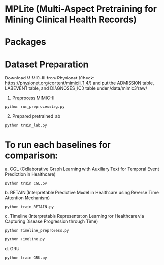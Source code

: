 # MPLite (Multi-Aspect Pretraining for Mining Clinical Health Records)

# Packages

# Dataset Preparation
Download MIMIC-III from Physionet (Check: https://physionet.org/content/mimiciii/1.4/) and put the ADMISSION table, LABEVENT table, and DIAGNOSES_ICD table under /data/mimic3/raw/

1. Preprocess MIMIC-III
```bash
python run_preprocessing.py
```
2. Prepared pretrained lab
```bash
python train_lab.py
```

# To run each baselines for comparison:

a. CGL (Collaborative Graph Learning with Auxiliary Text for Temporal Event Prediction in Healthcare)
```bash
python train_CGL.py
```

b. RETAIN (Interpretable Predictive Model in Healthcare using Reverse Time Attention Mechanism)
```bash
python train_RETAIN.py
```

c. Timeline (Interpretable Representation Learning for Healthcare via Capturing Disease Progression through Time)
```bash
python Timeline_preprocess.py
```
```bash
python Timeline.py
```

d. GRU 
```bash
python train GRU.py
```
  

